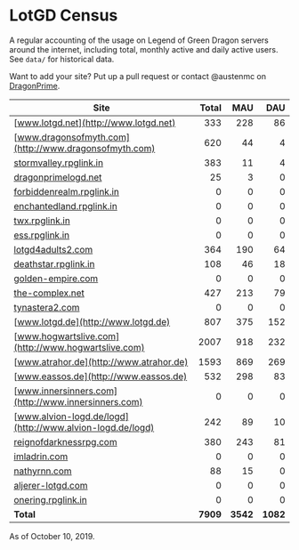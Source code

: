 # LotGD Census
A regular accounting of the usage on Legend of Green Dragon servers around the internet, including total, monthly active and daily active users. See `data/` for historical data.

Want to add your site? Put up a pull request or contact @austenmc on [DragonPrime](http://dragonprime.net).


Site | Total | MAU | DAU
--- | ---:| ---:| ---:
[www.lotgd.net](http://www.lotgd.net)|333|228|86
[www.dragonsofmyth.com](http://www.dragonsofmyth.com)|620|44|4
[stormvalley.rpglink.in](http://stormvalley.rpglink.in)|383|11|4
[dragonprimelogd.net](http://dragonprimelogd.net)|25|3|0
[forbiddenrealm.rpglink.in](http://forbiddenrealm.rpglink.in)|0|0|0
[enchantedland.rpglink.in](http://enchantedland.rpglink.in)|0|0|0
[twx.rpglink.in](http://twx.rpglink.in)|0|0|0
[ess.rpglink.in](http://ess.rpglink.in)|0|0|0
[lotgd4adults2.com](http://lotgd4adults2.com)|364|190|64
[deathstar.rpglink.in](http://deathstar.rpglink.in)|108|46|18
[golden-empire.com](http://golden-empire.com)|0|0|0
[the-complex.net](http://the-complex.net)|427|213|79
[tynastera2.com](http://tynastera2.com)|0|0|0
[www.lotgd.de](http://www.lotgd.de)|807|375|152
[www.hogwartslive.com](http://www.hogwartslive.com)|2007|918|232
[www.atrahor.de](http://www.atrahor.de)|1593|869|269
[www.eassos.de](http://www.eassos.de)|532|298|83
[www.innersinners.com](http://www.innersinners.com)|0|0|0
[www.alvion-logd.de/logd](http://www.alvion-logd.de/logd)|242|89|10
[reignofdarknessrpg.com](http://reignofdarknessrpg.com)|380|243|81
[imladrin.com](http://imladrin.com)|0|0|0
[nathyrnn.com](http://nathyrnn.com)|88|15|0
[aljerer-lotgd.com](http://aljerer-lotgd.com)|0|0|0
[onering.rpglink.in](http://onering.rpglink.in)|0|0|0
**Total**|**7909**|**3542**|**1082**

As of October 10, 2019.
